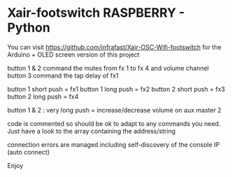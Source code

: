# Xair-footswitch RASPBERRY - Python

You can visit https://github.com/infrafast/Xair-OSC-Wifi-footswitch for the Arduino + OLED screen version of this project

button 1 & 2 command the mutes from fx 1 to fx 4 and volume channel
button 3 command the tap delay of fx1

button 1 short push = fx1 button 1 long push = fx2
button 2 short push = fx3 button 2 long push = fx4

button 1 & 2 : very long push = increase/decrease volume on aux master 2

code is commented so should be ok to adapt to any commands you need. Just have a look to the array containing the address/string

connection errors are managed including self-discovery of the console IP (auto connect)

Enjoy
